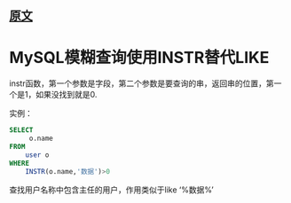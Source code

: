 ## [原文](https://www.cnblogs.com/nsw2018/p/6525711.html)

# MySQL模糊查询使用INSTR替代LIKE

instr函数，第一个参数是字段，第二个参数是要查询的串，返回串的位置，第一个是1，如果没找到就是0.

实例：
```sql
SELECT
     o.name
FROM
	user o
WHERE
	INSTR(o.name,'数据')>0
```  
 查找用户名称中包含主任的用户，作用类似于like ‘%数据%’

